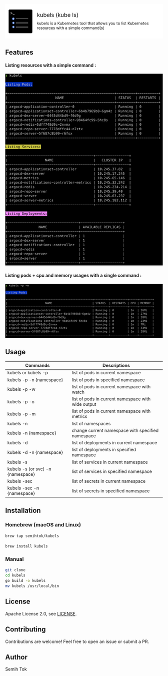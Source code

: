 
&nbsp;<img src="images/kubels-banner.png" width="700"/>

## Features

#### Listing resources with a simple command :
<img src="images/kubels.png" alt="pods" width="600"/>

#### Listing pods + cpu and memory usages with a single command :
<img src="images/kubels-pods-with-metrics.png" alt="pods with metrics" width="700"/>

## Usage

| Commands                          | Descriptions                                       |
|-----------------------------------|----------------------------------------------------|
| kubels or kubels -p               | list of pods in current namespace                  |     
| kubels -p -n {namespace}          | list of pods in specified namespace                |
| kubels -p -w                      | list of pods in current namespace with watch       |
| kubels -p -o                      | list of pods in current namespace with wide output |
| kubels -p -m                      | list of pods in current namespace with metrics     |
| kubels -n                         | list of namespaces                                 |
| kubels -n {namespace}             | change current namespace with specified namespace  |
| kubels -d                         | list of deployments in current namespace           |
| kubels -d -n {namespace}          | list of deployments in specified namespace         |
| kubels -s                         | list of services in current namespace              |
| kubels -s (or svc) -n {namespace} | list of services in specified namespace            |
| kubels -sec                       | list of secrets in current namespace               |
| kubels -sec -n {namespace}        | list of secrets in specified namespace             |

## Installation

### Homebrew (macOS and Linux)

```bash
brew tap semihtok/kubels

brew install kubels
```

### Manual

```bash
git clone
cd kubels
go build -o kubels
mv kubels /usr/local/bin
```

## License
Apache License 2.0, see [LICENSE](LICENSE).

## Contributing
Contributions are welcome! Feel free to open an issue or submit a PR.

## Author
Semih Tok